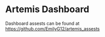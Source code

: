 
# Artemis Dashboard

Dashboard assests can be found at https://github.com/EmilyG12/artemis_assests
